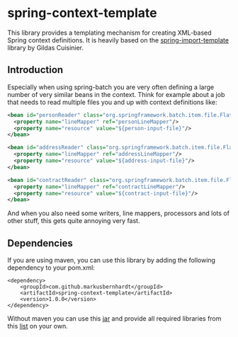 spring-context-template
=======================

This library provides a templating mechanism for creating XML-based Spring context definitions. It is heavily based on the 
[spring-import-template](https://github.com/hikage/spring-import-template/blob/master/pom.xml) library by Gildas Cuisinier.

Introduction
------------

Especially when using spring-batch you are very often defining a large number of very similar beans in the context. Think
for example about a job that needs to read multiple files you and up with context definitions like:

```xml
<bean id="personReader" class="org.springframework.batch.item.file.FlatFileItemReader">
  <property name="lineMapper" ref="personLineMapper"/>
  <property name="resource" value="${person-input-file}"/>
</bean> 

<bean id="addressReader" class="org.springframework.batch.item.file.FlatFileItemReader">
  <property name="lineMapper" ref="addressLineMapper"/>
  <property name="resource" value="${address-input-file}"/>
</bean> 

<bean id="contractReader" class="org.springframework.batch.item.file.FlatFileItemReader">
  <property name="lineMapper" ref="contractLineMapper"/>
  <property name="resource" value="${contract-input-file}"/>
</bean> 
```

And when you also need some writers, line mappers, processors and lots of other stuff, this gets quite annoying very fast. 

Dependencies
------------

If you are using maven, you can use this library by adding the following dependency to your pom.xml:

    <dependency>
        <groupId>com.github.markusbernhardt</groupId>
        <artifactId>spring-context-template</artifactId>
        <version>1.0.0</version>
    </dependency>

Without maven you can use this [jar](http://search.maven.org/remotecontent?filepath=com/github/markusbernhardt/spring-context-template/1.0.0/spring-context-template-1.0.0.jar) and provide all required libraries from this [list](DEPENDENCIES.md) on your own.
